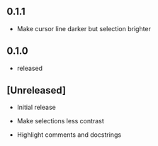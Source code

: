 ## 0.1.1

- Make cursor line darker but selection brighter

## 0.1.0

- released

## [Unreleased]

- Initial release

- Make selections less contrast

- Highlight comments and docstrings